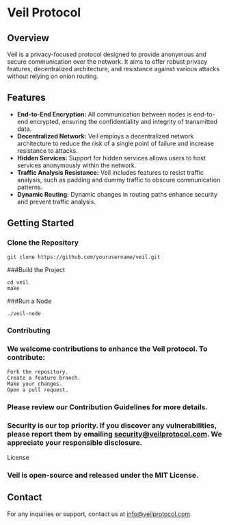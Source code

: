 # Veil Protocol

## Overview

Veil is a privacy-focused protocol designed to provide anonymous and secure communication over the network. It aims to offer robust privacy features, decentralized architecture, and resistance against various attacks without relying on onion routing.

## Features

- **End-to-End Encryption:** All communication between nodes is end-to-end encrypted, ensuring the confidentiality and integrity of transmitted data.
- **Decentralized Network:** Veil employs a decentralized network architecture to reduce the risk of a single point of failure and increase resistance to attacks.
- **Hidden Services:** Support for hidden services allows users to host services anonymously within the network.
- **Traffic Analysis Resistance:** Veil includes features to resist traffic analysis, such as padding and dummy traffic to obscure communication patterns.
- **Dynamic Routing:** Dynamic changes in routing paths enhance security and prevent traffic analysis.

## Getting Started

### Clone the Repository

```
git clone https://github.com/yourusername/veil.git
```
###Build the Project

```
cd veil
make
```

###Run a Node

```
./veil-node
```

### Contributing

### We welcome contributions to enhance the Veil protocol. To contribute:

    Fork the repository.
    Create a feature branch.
    Make your changes.
    Open a pull request.

### Please review our Contribution Guidelines for more details.


### Security is our top priority. If you discover any vulnerabilities, please report them by emailing security@veilprotocol.com. We appreciate your responsible disclosure.
License

### Veil is open-source and released under the MIT License.

## Contact
For any inquiries or support, contact us at info@veilprotocol.com.
